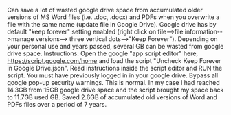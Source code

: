 Can save a lot of wasted google drive space from accumulated older versions of MS Word files (i.e. .doc, .docx) and PDFs when you overwrite a file with the same name (update file in Google Drive). Google drive has by default "keep forever" setting enabled (right click  on file-->file information-->manage versions--> three vertical dots-->"Keep Forever"). Depending on your personal use and years passed, several GB can be wasted from google drive space. Instructions: Open the google "app script editor" here, https://script.google.com/home and load the script  "Uncheck Keep Forever in Google Drive.json". Read instructions inside the script editor and RUN the script. You must have previously logged in in your google drive. Bypass all google pop-up security warnings. This is normal. In my case I had reached 14.3GB from 15GB google drive space and the script  brought my space back to 11.7GB used GB. Saved 2.6GB of accumulated old versions of Word and PDFs files over a period of 7 years.           
